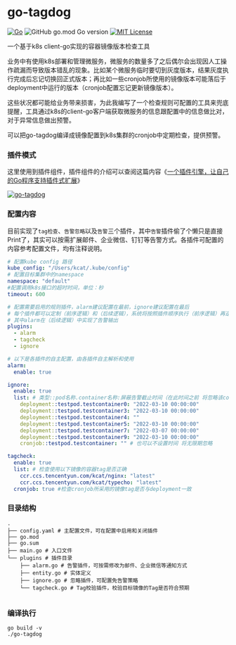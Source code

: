 # go-tagdog
[![Go](https://github.com/kcat-io/go-tagdog/actions/workflows/go-tagdog.yml/badge.svg?branch=master)](https://github.com/kcat-io/go-tagdog/actions/workflows/go-tagdog.yml)
![GitHub go.mod Go version](https://img.shields.io/github/go-mod/go-version/kcat-io/go-tagdog)
[![MIT License](http://img.shields.io/badge/license-MIT-blue.svg)](http://copyfree.org)

一个基于k8s client-go实现的容器镜像版本检查工具

业务中有使用k8s部署和管理微服务，微服务的数量多了之后偶尔会出现因人工操作疏漏而导致版本错乱的现象。比如某个微服务临时要切到灰度版本，结果灰度执行完成后忘记切换回正式版本；再比如一些cronjob所使用的镜像版本可能落后于deployment中运行的版本（cronjob配置忘记更新镜像版本）。

这些状况都可能给业务带来损害，为此我编写了一个检查规则可配置的工具来兜底提醒，工具通过k8s的client-go客户端获取微服务的信息跟配置中的信息做比对，对于异常信息做出预警。

可以把go-tagdog编译成镜像配置到k8s集群的cronjob中定期检查，提供预警。

### 插件模式
这里使用到插件组件，插件组件的介绍可以查阅这篇内容《[一个插件引擎，让自己的Go程序支持插件式扩展][go-plugin]》

[go-plugin]: https://kcat.io/golang/go-plugin.html

[![go-tagdog](https://kcat.io/usr/uploads/2022/03/3536862076.png)](https://kcat.io/)

### 配置内容
目前实现了`tag检查`、`告警忽略`以及`告警`三个插件，其中`告警`插件偷了个懒只是直接Print了，其实可以按需扩展邮件、企业微信、钉钉等告警方式。各插件可配置的内容参考配置文件，均有注释说明。
```yaml
# 配置kube config 路径
kube_config: "/Users/kcat/.kube/config"
# 配置目标集群中的namespace
namespace: "default"
#配置调用k8s接口的超时时间，单位：秒
timeout: 600

# 配置需要启用的规则插件，alarm建议配置在最前，ignore建议配置在最后
# 每个插件都可以定制（前序逻辑）和（后续逻辑），系统将按照插件顺序执行（前序逻辑）再逆序执行（后续逻辑）
# 其中alarm在（后续逻辑）中实现了告警输出
plugins:
  - alarm
  - tagcheck
  - ignore

# 以下是各插件的自主配置，由各插件自主解析和使用
alarm:
  enable: true

ignore:
  enable: true
  list: # 类型::pod名称.container名称:屏蔽告警截止时间（在此时间之前 将忽略该container的告警）
    deployment::testpod.testcontainer0: "2022-03-10 00:00:00"
    deployment::testpod.testcontainer3: "2022-03-10 00:00:00"
    deployment::testpod.testcontainer4: ""
    deployment::testpod.testcontainer5: "2022-03-10 00:00:00"
    deployment::testpod.testcontainer7: "2022-03-07 00:00:00"
    deployment::testpod.testcontainer9: "2022-03-10 00:00:00"
    cronjob::testpod.testcontainer: "" # 也可以不设置时间 将无限期忽略

tagcheck:
  enable: true
  list: # 检查使用以下镜像的容器tag是否正确
    ccr.ccs.tencentyun.com/kcat/nginx: "latest"
    ccr.ccs.tencentyun.com/kcat/typecho: "latest"
  cronjob: true #检查cronjob所采用的镜像tag是否与deployment一致
```

### 目录结构
```
.
├── config.yaml # 主配置文件，可在配置中启用和关闭插件
├── go.mod
├── go.sum
├── main.go # 入口文件
└── plugins # 插件目录
    ├── alarm.go # 告警插件，可按需修改为邮件、企业微信等通知方式
    ├── entity.go # 实体定义
    ├── ignore.go # 忽略插件，可配置免告警策略
    └── tagcheck.go # Tag校验插件，校验目标镜像的Tag是否符合预期


```

### 编译执行
```
go build -v
./go-tagdog
```
